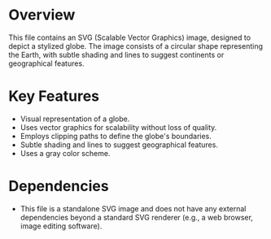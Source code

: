 # Overview

This file contains an SVG (Scalable Vector Graphics) image, designed to depict a stylized globe. The image consists of a circular shape representing the Earth, with subtle shading and lines to suggest continents or geographical features.

# Key Features

-   Visual representation of a globe.
-   Uses vector graphics for scalability without loss of quality.
-   Employs clipping paths to define the globe's boundaries.
-   Subtle shading and lines to suggest geographical features.
-   Uses a gray color scheme.

# Dependencies

-   This file is a standalone SVG image and does not have any external dependencies beyond a standard SVG renderer (e.g., a web browser, image editing software).

